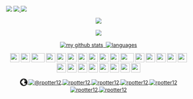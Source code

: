
![](https://komarev.com/ghpvc/?username=rpotter12&color=green)
<a href="https://rpotter12.github.io">
    <img src="https://media.giphy.com/media/hvRJCLFzcasrR4ia7z/giphy.gif" width="30px">
    <img src="https://emojis.slackmojis.com/emojis/images/1531849430/4246/blob-sunglasses.gif?1531849430" width="30"/>
</a>
<p align="center">
    <a href="https://rpotter12.github.io">
    <img src="https://media.giphy.com/media/WUlplcMpOCEmTGBtBW/giphy.gif" width="30">
    </a>
<p>

    



<a href="https://rpotter12.github.io">
    <p align="center">
        <img src="https://github-profile-trophy.vercel.app/?username=rpotter12&column=7&theme=onedark"/>
    </p>
</a>
<!-- My GitHub stats with buefy theme ❤️ -->
<a align="center" href="https://rpotter12.github.io">
<p align="center">
<img src="https://github-readme-stats.vercel.app/api?username=rpotter12&show_icons=true&theme=tokyonight" alt="my github stats" width="420"/>&nbsp;
    <img src="https://github-readme-stats.vercel.app/api/top-langs/?username=rpotter12&layout=compact&theme=tokyonight" alt="languages" height="165">
</p>
</a>


    






<div align="center">
    <img src="https://cultofthepartyparrot.com/parrots/hd/githubparrot.gif" width="25" height="25"/>
    <img src="https://cultofthepartyparrot.com/flags/hd/iranparrot.gif" width="25" height="25"/>
    <img src="https://cultofthepartyparrot.com/parrots/asyncparrot.gif" width="36" height="25"/>
    <img src="https://cultofthepartyparrot.com/parrots/exceptionallyfastparrot.gif" width="25" height="25"/>
    <img src="https://cultofthepartyparrot.com/parrots/hd/60fpsparrot.gif" width="25" height="25"/>
    <img src="https://cultofthepartyparrot.com/parrots/hd/jumpingparrot.gif" width="25" height="25"/>
    <img src="https://cultofthepartyparrot.com/parrots/hd/opensourceparrot.gif" width="25" height="25"/>
    <img src="https://cultofthepartyparrot.com/parrots/hd/dealwithitnowparrot.gif" width="25" height="25"/>
    <img src="https://cultofthepartyparrot.com/parrots/hd/hypnoparrotlight.gif" width="25" height="25"/>
    <img src="https://cultofthepartyparrot.com/parrots/databaseparrot.gif" width="25" height="25"/>
    <img src="https://cultofthepartyparrot.com/parrots/fixparrot.gif" width="36" height="25"/>
    <img src="https://cultofthepartyparrot.com/parrots/hd/laptop_parrot.gif" width="25" height="25"/>
    <img src="https://cultofthepartyparrot.com/parrots/hd/spinningparrot.gif" width="25" height="25"/>
    <img src="https://cultofthepartyparrot.com/parrots/hd/levitationparrot.gif" width="25" height="25"/>
    <img src="https://cultofthepartyparrot.com/parrots/hd/meldparrot.gif" width="25" height="25"/>
    <img src="https://cultofthepartyparrot.com/parrots/slomoparrot.gif" width="25" height="25"/>
    <img src="https://cultofthepartyparrot.com/parrots/hd/moonwalkingparrot.gif" width="25" height="25"/>
    <img src="https://cultofthepartyparrot.com/parrots/hd/stableparrot.gif" width="25" height="25"/>
    <img src="https://cultofthepartyparrot.com/parrots/hd/scienceparrot.gif" width="25" height="25"/>
    <img src="https://cultofthepartyparrot.com/parrots/hd/pirateparrot.gif" width="25" height="25"/>
    <img src="https://cultofthepartyparrot.com/parrots/hd/footballparrot.gif" width="25" height="25"/>
    <img src="https://cultofthepartyparrot.com/parrots/hd/illuminatiparrot.gif" width="25" height="25"/>
    <img src="https://cultofthepartyparrot.com/parrots/hd/hypnoparrotdark.gif" width="25" height="25"/>
    <img src="https://cultofthepartyparrot.com/parrots/hd/mustacheparrot.gif" width="25" height="25"/>
</div>





<p align="center">

<a href="https://rpotter12.github.io" target="blank">
<img align="center" src="https://raw.githubusercontent.com/iconic/open-iconic/master/svg/globe.svg" alt="@rpotter12" height="20" width="20" />
</a>

<a href="https://medium.com/@rohitpotter12" target="blank">
<img align="center" src="https://cdn.jsdelivr.net/npm/simple-icons@3.0.1/icons/medium.svg" alt="@rpotter12" height="20" width="20" />
</a>

<a href="https://www.linkedin.com/in/rohit-potter-216473150/" target="blank">
<img align="center" src="https://cdn.jsdelivr.net/npm/simple-icons@3.0.1/icons/linkedin.svg" alt="rpotter12" height="20" width="20" />
</a>

<a href="https://twitter.com/rpotter121998" target="blank">
<img align="center" src="https://cdn.jsdelivr.net/npm/simple-icons@3.0.1/icons/twitter.svg" alt="rpotter12" height="20" width="20" />
</a>

<a href="https://www.reddit.com/user/rpotter12" target="blank">
<img align="center" src="https://cdn.jsdelivr.net/npm/simple-icons@3.0.1/icons/reddit.svg" alt="rpotter12" height="20" width="20" />
</a>
<a href="https://github.com/rpotter12" target="blank">
<img align="center" src="https://cdn.jsdelivr.net/npm/simple-icons@3.0.1/icons/github.svg" alt="rpotter12" height="20" width="20" />
</a>

<a href="https://t.me/rpotter12" target="blank">
<img align="center" src="https://cdn.jsdelivr.net/npm/simple-icons@3.0.1/icons/telegram.svg" alt="rpotter12" height="20" width="20" />
</a>

<a href="https://open.spotify.com/user/22jffys2vvo5gpuf4ooozafta?si=G--M2ERgTtWdwCXo6wf1jA" target="blank">
<img align="center" src="https://cdn.jsdelivr.net/npm/simple-icons@3.0.1/icons/spotify.svg" alt="rpotter12" height="20" width="20" />
</a>

</p>
